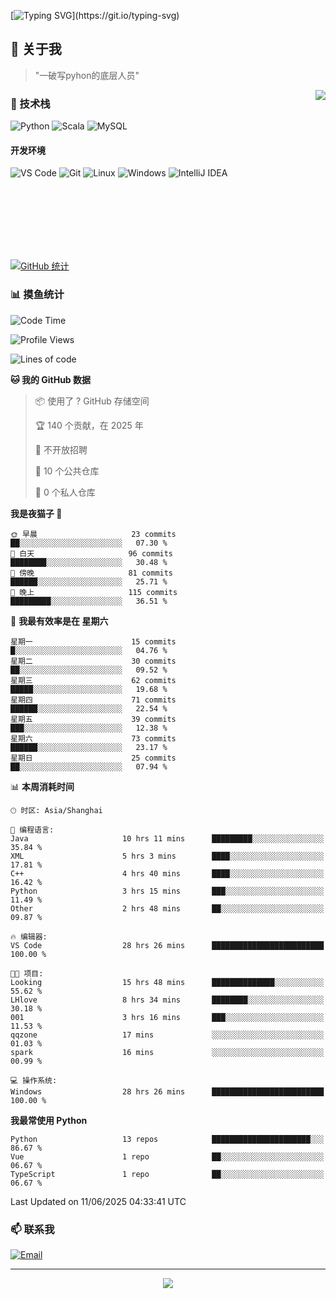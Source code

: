 [![Typing SVG](https://readme-typing-svg.herokuapp.com?font=Fira+Code&pause=1000&color=36BCF7&random=false&width=435&lines=print(%22Hello%2C+World!%22);%23+Welcome+to+my+code+space+%F0%9F%90%8D)](https://git.io/typing-svg)

## 🌟 关于我

> "一破写pyhon的底层人员"

<img align="right" src="https://github-readme-stats.vercel.app/api/top-langs/?username=huanxin996&theme=tokyonight" />

### 🎯 技术栈

![Python](https://img.shields.io/badge/Python-Expert-3776AB?style=for-the-badge&logo=python&logoColor=white)
![Scala](https://img.shields.io/badge/Scala-Expert-DC322F?style=for-the-badge&logo=scala&logoColor=white)
![MySQL](https://img.shields.io/badge/MySQL-Expert-4479A1?style=for-the-badge&logo=mysql&logoColor=white)

#### 开发环境

![VS Code](https://img.shields.io/badge/VS_Code-007ACC?style=for-the-badge&logo=visual-studio-code&logoColor=white)
![Git](https://img.shields.io/badge/Git-F05032?style=for-the-badge&logo=git&logoColor=white)
![Linux](https://img.shields.io/badge/Linux-FCC624?style=for-the-badge&logo=linux&logoColor=black)
![Windows](https://img.shields.io/badge/Windows_11-0078D4?style=for-the-badge&logo=windows11&logoColor=white)
![IntelliJ IDEA](https://img.shields.io/badge/IntelliJ_IDEA-000000?style=for-the-badge&logo=intellij-idea&logoColor=white)

<br/><br/><br/><br/><br/><br/>

  
[![GitHub 统计](https://github-readme-stats.vercel.app/api?username=huanxin996&show_icons=true&theme=tokyonight)](https://github.com/huanxin996)

### 📊 摸鱼统计

<!--START_SECTION:waka-->
![Code Time](http://img.shields.io/badge/Code%20Time-197%20hrs%2039%20mins-blue)

![Profile Views](http://img.shields.io/badge/%E4%B8%AA%E4%BA%BA%E8%B5%84%E6%96%99%E8%A7%82%E7%9C%8B%E6%AC%A1%E6%95%B0-10-blue)

![Lines of code](https://img.shields.io/badge/%E4%BB%8E%E3%80%8CHello%20World%E3%80%8D%E8%B5%B7%E6%88%91%E5%B7%B2%E7%BB%8F%E5%86%99%E4%BA%86-2.5%20million%20%E8%A1%8C%E4%BB%A3%E7%A0%81-blue)

**🐱 我的 GitHub 数据** 

> 📦  使用了 ? GitHub 存储空间 
 > 
> 🏆 140 个贡献，在 2025 年
 > 
> 🚫 不开放招聘
 > 
> 📜 10 个公共仓库 
 > 
> 🔑 0 个私人仓库 
 > 
**我是夜猫子 🦉** 

```text
🌞 早晨                     23 commits          ██░░░░░░░░░░░░░░░░░░░░░░░   07.30 % 
🌆 白天                     96 commits          ████████░░░░░░░░░░░░░░░░░   30.48 % 
🌃 傍晚                     81 commits          ██████░░░░░░░░░░░░░░░░░░░   25.71 % 
🌙 晚上                     115 commits         █████████░░░░░░░░░░░░░░░░   36.51 % 
```
📅 **我最有效率是在 星期六** 

```text
星期一                      15 commits          █░░░░░░░░░░░░░░░░░░░░░░░░   04.76 % 
星期二                      30 commits          ██░░░░░░░░░░░░░░░░░░░░░░░   09.52 % 
星期三                      62 commits          █████░░░░░░░░░░░░░░░░░░░░   19.68 % 
星期四                      71 commits          ██████░░░░░░░░░░░░░░░░░░░   22.54 % 
星期五                      39 commits          ███░░░░░░░░░░░░░░░░░░░░░░   12.38 % 
星期六                      73 commits          ██████░░░░░░░░░░░░░░░░░░░   23.17 % 
星期日                      25 commits          ██░░░░░░░░░░░░░░░░░░░░░░░   07.94 % 
```


📊 **本周消耗时间** 

```text
🕑︎ 时区: Asia/Shanghai

💬 编程语言: 
Java                     10 hrs 11 mins      █████████░░░░░░░░░░░░░░░░   35.84 % 
XML                      5 hrs 3 mins        ████░░░░░░░░░░░░░░░░░░░░░   17.81 % 
C++                      4 hrs 40 mins       ████░░░░░░░░░░░░░░░░░░░░░   16.42 % 
Python                   3 hrs 15 mins       ███░░░░░░░░░░░░░░░░░░░░░░   11.49 % 
Other                    2 hrs 48 mins       ██░░░░░░░░░░░░░░░░░░░░░░░   09.87 % 

🔥 编辑器: 
VS Code                  28 hrs 26 mins      █████████████████████████   100.00 % 

🐱‍💻 项目: 
Looking                  15 hrs 48 mins      ██████████████░░░░░░░░░░░   55.62 % 
LHlove                   8 hrs 34 mins       ████████░░░░░░░░░░░░░░░░░   30.18 % 
001                      3 hrs 16 mins       ███░░░░░░░░░░░░░░░░░░░░░░   11.53 % 
qqzone                   17 mins             ░░░░░░░░░░░░░░░░░░░░░░░░░   01.03 % 
spark                    16 mins             ░░░░░░░░░░░░░░░░░░░░░░░░░   00.99 % 

💻 操作系统: 
Windows                  28 hrs 26 mins      █████████████████████████   100.00 % 
```

**我最常使用 Python** 

```text
Python                   13 repos            ██████████████████████░░░   86.67 % 
Vue                      1 repo              ██░░░░░░░░░░░░░░░░░░░░░░░   06.67 % 
TypeScript               1 repo              ██░░░░░░░░░░░░░░░░░░░░░░░   06.67 % 
```




 Last Updated on 11/06/2025 04:33:41 UTC
<!--END_SECTION:waka-->

### 📫 联系我

[![Email](https://img.shields.io/badge/Email-D14836?style=for-the-badge&logo=gmail&logoColor=white)](mailto:mc.xiaolang@Foxmail.com)

---

<p align="center">
  <img src="https://profile-counter.glitch.me/huanxin996/count.svg" />
</p>